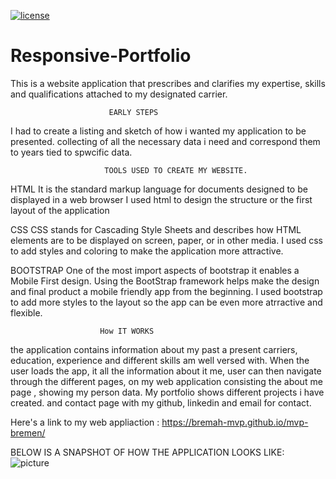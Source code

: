 [![license](https://img.shields.io/github/license/DAVFoundation/captain-n3m0.svg?style=flat-square)](https://github.com/DAVFoundation/captain-n3m0/blob/master/LICENSE)

# Responsive-Portfolio
This is a website application that prescribes and clarifies my expertise, skills and qualifications
attached to my designated carrier.

                          EARLY STEPS
  I had to create a listing and sketch of how i wanted my application to be presented. collecting 
  of all the necessary data i need and correspond them to years tied to spwcific data.

                         TOOLS USED TO CREATE MY WEBSITE.

HTML 
It is the standard markup language for documents designed to be displayed in a web browser I used html to design the structure or the first layout of the application

CSS 
CSS stands for Cascading Style Sheets and describes how HTML elements are to be displayed on screen, paper, or in other media. I used css to add styles and coloring to make the application more attractive.

BOOTSTRAP 
One of the most import aspects of bootstrap it enables a Mobile First design. Using the BootStrap framework helps make the design and final product a mobile friendly app from the beginning. I used bootstrap to add more styles to the layout so the app can be even more atrractive and flexible. 

                        How IT WORKS
 the application contains information about my past a present carriers, education, experience and different skills am well versed with.
 When the user loads the app, it all the information  about it me, user can then navigate through the different pages, on my web application consisting the about me page , showing my person data.
 My portfolio shows different projects i have created. and contact page with my github, linkedin and email for contact.

 Here's a link to my web appliaction : https://bremah-mvp.github.io/mvp-bremen/

 BELOW IS A SNAPSHOT OF HOW THE APPLICATION LOOKS LIKE:
 ![picture](https://github.com/Bremah-mvp/Responsive-Portfolio-Updated/blob/master/assets/snap.png)                    
